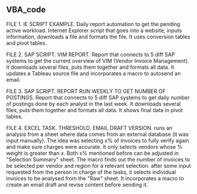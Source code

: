 ## VBA_code
FILE 1. IE SCRIPT EXAMPLE. Daily report automation to get the pending active workload. Internet Explorer script that goes into a website, inputs information, downloads a file and formats the file. It uses conversion tables and pivot tables.
   
FILE 2. SAP SCRIPT. VIM REPORT. Report that connects to 5 diff SAP systems to get the current overview of VIM (Vendor Invoice Management). It downloads several files, puts them together and formats all data. It updates a Tableau source file and incorporates a macro to autosend an email. 


FILE 3. SAP SCRIPT. REPORT RUN WEEKLY TO GET NUMBER OF POSTINGS. Report that connects to 5 diff SAP systems to get daily number of postings done by each analyst in the last week. It downloads several files, puts them together and formats all data. It shows final data in pivot tables.

FILE 4. EXCEL TASK. THRESHOLD. EMAIL DRAFT VERSION. runs an analysis from a sheet where data comes from an external database (it was input manually). The idea was selecting x% of invoices to fully verify again and make sure charges were accurate. It only selects vendors whose % weight is greater than x. Both x% mentioned before can be adjusted in "Selection Summary" sheet. The macro finds out the number of invoices to be selected per vendor and region for a relevant selection. after some input requested from the person in charge of the tasks, it selects individual invoices to be analysed from the "Raw" sheet. It incorporates a macro to create an email draft and revise content before sending it. 
